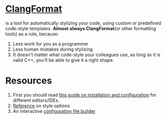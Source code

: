 # [ClangFormat](https://clang.llvm.org/docs/ClangFormat.html)
is a tool for automatically stylizing your code, using custom or predefined code-style templates.
**Almost always ClangFormat**(or other formatting tools) as a rule, because:
1. Less work for you as a programmer
2. Less human mistakes during stylizing
3. It doesn't matter what code-style your colleagues use, as long as it is valid C++, you'll be able to give it a right shape.
# Resources
1. First you should read [this guide on installation and configuration](https://xiaoyuliu.github.io/2018/03/30/20180330-clang-format/) for different editors/IDEs.
2. [Reference](https://clang.llvm.org/docs/ClangFormatStyleOptions.html) on style options
3. An interactive [configuration file builder](https://clangformat.com/)
